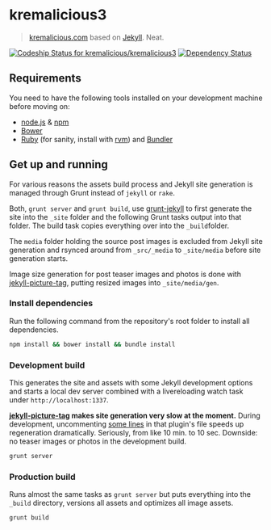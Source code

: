 kremalicious3
==================

> [kremalicious.com](http://kremalicious.com) based on [Jekyll](http://jekyllrb.com). Neat.

[ ![Codeship Status for kremalicious/kremalicious3](https://www.codeship.io/projects/f6973090-9f04-0131-a2b7-625e8177ce9a/status?branch=master)](https://www.codeship.io/projects/18092) [![Dependency Status](https://www.versioneye.com/user/projects/53bbe331e1d158724400002e/badge.svg?style=flat)](https://www.versioneye.com/user/projects/53bbe331e1d158724400002e)

Requirements
------------------

You need to have the following tools installed on your development machine before moving on:

- [node.js](http://nodejs.org/) & [npm](https://npmjs.org/)
- [Bower](http://bower.io/)
- [Ruby](https://www.ruby-lang.org) (for sanity, install with [rvm](https://rvm.io/)) and [Bundler](http://bundler.io/)


Get up and running
------------------

For various reasons the assets build process and Jekyll site generation is managed through Grunt instead of `jekyll` or `rake`.

Both, `grunt server` and `grunt build`, use [grunt-jekyll](https://github.com/dannygarcia/grunt-jekyll) to first generate the site into the `_site` folder and the following Grunt tasks output into that folder. The build task copies everything over into the `_build`folder.

The `media` folder holding the source post images is excluded from Jekyll site generation and rsynced around from `_src/_media` to `_site/media` before site generation starts.

Image size generation for post teaser images and photos is done with [jekyll-picture-tag](https://github.com/robwierzbowski/jekyll-picture-tag), putting resized images into `_site/media/gen`.

### Install dependencies

Run the following command from the repository's root folder to install all dependencies.

```bash
npm install && bower install && bundle install
```

### Development build

This generates the site and assets with some Jekyll development options and starts a local dev server combined with a livereloading watch task under `http://localhost:1337`.

**[jekyll-picture-tag](https://github.com/robwierzbowski/jekyll-picture-tag) makes site generation very slow at the moment.** During development, uncommenting [some lines](https://github.com/kremalicious/kremalicious3/blob/master/_src/_plugins/picture_tag.rb#L142-L144) in that plugin's file speeds up regeneration dramatically. Seriously, from like 10 min. to 10 sec. Downside: no teaser images or photos in the development build.

```bash
grunt server
```

### Production build

Runs almost the same tasks as `grunt server` but puts everything into the `_build` directory, versions all assets and optimizes all image assets.

```bash
grunt build
```
